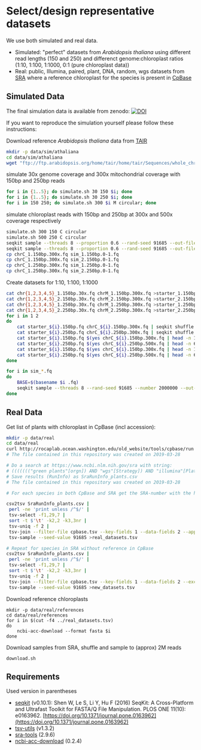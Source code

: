 # Select/design representative datasets
We use both simulated and real data.

- Simulated: "perfect" datasets from *Arabidopsis thaliana* using different read lengths (150 and 250) and differenct genome:chloroplast ratios (1:10, 1:100, 1:1000, 0:1 (pure chloroplast data))
- Real: public, Illumina, paired, plant, DNA, random, wgs datasets from [SRA](https://www.ncbi.nlm.nih.gov/sra) where a reference chloroplast for the species is present in [CpBase](http://rocaplab.ocean.washington.edu/old_website/tools/cpbase)

## Simulated Data
The final simulation data is available from zenodo: 
[![DOI](https://zenodo.org/badge/DOI/10.5281/zenodo.2622875.svg)](https://doi.org/10.5281/zenodo.2622875)

If you want to reproduce the simulation yourself please follow these instructions:

Download reference *Arabidopsis thaliana* data from [TAIR](https://www.arabidopsis.org)

```bash
mkdir -p data/sim/athaliana
cd data/sim/athaliana
wget "ftp://ftp.arabidopsis.org/home/tair/home/tair/Sequences/whole_chromosomes/TAIR10_*.fas"
```

simulate 30x genome coverage and 300x mitochondrial coverage with 150bp and 250bp reads

```bash
for i in {1..5}; do simulate.sh 30 150 $i; done
for i in {1..5}; do simulate.sh 30 250 $i; done
for i in 150 250; do simulate.sh 300 $i M circular; done
```

simulate chloroplast reads with 150bp and 250bp at 300x and 500x coverage respectively

``` bash
simulate.sh 300 150 C circular
simulate.sh 500 250 C circular
seqkit sample --threads 8 --proportion 0.6 --rand-seed 91685 --out-file chrC_1.250bp.300x.fq chrC_1.250bp.500x.fq
seqkit sample --threads 8 --proportion 0.6 --rand-seed 91685 --out-file chrC_2.250bp.300x.fq chrC_2.250bp.500x.fq
cp chrC_1.150bp.300x.fq sim_1.150bp.0-1.fq
cp chrC_1.150bp.300x.fq sim_2.150bp.0-1.fq
cp chrC_1.250bp.300x.fq sim_1.250bp.0-1.fq
cp chrC_1.250bp.300x.fq sim_2.250bp.0-1.fq
```

Create datasets for 1:10, 1:100, 1:1000

```bash
cat chr{1,2,3,4,5}_1.150bp.30x.fq chrM_1.150bp.300x.fq >starter_1.150bp.fq
cat chr{1,2,3,4,5}_2.150bp.30x.fq chrM_2.150bp.300x.fq >starter_2.150bp.fq
cat chr{1,2,3,4,5}_1.250bp.30x.fq chrM_1.250bp.300x.fq >starter_1.250bp.fq
cat chr{1,2,3,4,5}_2.250bp.30x.fq chrM_2.250bp.300x.fq >starter_2.250bp.fq
for i in 1 2
do
    cat starter_${i}.150bp.fq chrC_${i}.150bp.300x.fq | seqkit shuffle --threads 8 --rand-seed 91685 --out-file sim_${i}.150bp.1-10.fq
    cat starter_${i}.250bp.fq chrC_${i}.250bp.300x.fq | seqkit shuffle --threads 8 --rand-seed 91685 --out-file sim_${i}.250bp.1-10.fq
    cat starter_${i}.150bp.fq $(yes chrC_${i}.150bp.300x.fq | head -n 10) | seqkit shuffle --threads 8 --rand-seed 91685 --out-file sim_${i}.150bp.1-100.fq
    cat starter_${i}.250bp.fq $(yes chrC_${i}.250bp.500x.fq | head -n 6) | seqkit shuffle --threads 8 --rand-seed 91685 --out-file sim_${i}.250bp.1-100.fq
    cat starter_${i}.150bp.fq $(yes chrC_${i}.150bp.300x.fq | head -n 100) | seqkit shuffle --threads 8 --rand-seed 91685 --out-file sim_${i}.150bp.1-1000.fq
    cat starter_${i}.250bp.fq $(yes chrC_${i}.250bp.500x.fq | head -n 60) | seqkit shuffle --threads 8 --rand-seed 91685 --out-file sim_${i}.250bp.1-1000.fq
done

for i in sim_*.fq
do
	BASE=$(basename $i .fq)
	seqkit sample --threads 8 --rand-seed 91685 --number 2000000 --out-file ${BASE}.2M.fq $i
done
```

## Real Data
Get list of plants with chloroplast in CpBase (incl accession):

```bash
mkdir -p data/real
cd data/real
curl http://rocaplab.ocean.washington.edu/old_website/tools/cpbase/run | egrep "href|(A|N)C_" | egrep "genome|(A|N)C_" | grep "td" | perl -pe 's/.*view=genome.>(.*)<\/a>.*\n/\1\t/;s/.*([NA]C_\d+)<.*/\1/' >cpbase.tsv
# The file contained in this repository was created on 2019-03-28

# Do a search at https://www.ncbi.nlm.nih.gov/sra with string:
# ((((((("green plants"[orgn]) AND "wgs"[Strategy]) AND "illumina"[Platform]) AND "biomol dna"[Properties]) AND "paired"[Layout]) AND "random"[Selection])) AND "public"[Access]
# Save results (RunInfo) as SraRunInfo_plants.csv
# The file contained in this repository was created on 2019-03-28

# For each species in both CpBase and SRA get the SRA-number with the highest avgLength:

csv2tsv SraRunInfo_plants.csv |
 perl -ne 'print unless /^$/' |
 tsv-select -f1,29,7 |
 sort -t $'\t' -k2,2 -k3,3nr |
 tsv-uniq -f 2 |
 tsv-join --filter-file cpbase.tsv --key-fields 1 --data-fields 2 --append-fields 2 --allow-duplicate-keys |
 tsv-sample --seed-value 91685 >real_datasets.tsv

# Repeat for species in SRA without reference in CpBase
csv2tsv SraRunInfo_plants.csv |
 perl -ne 'print unless /^$/' |
 tsv-select -f1,29,7 |
 sort -t $'\t' -k2,2 -k3,3nr |
 tsv-uniq -f 2 |
 tsv-join --filter-file cpbase.tsv --key-fields 1 --data-fields 2 --exclude --allow-duplicate-keys |
 tsv-sample --seed-value 91685 >new_datasets.tsv

```

Download reference chloroplasts
```
mkdir -p data/real/references
cd data/real/references
for i in $(cut -f4 ../real_datasets.tsv)
do
    ncbi-acc-download --format fasta $i
done
```

Download samples from SRA, shuffle and sample to (approx) 2M reads
```
download.sh
```

## Requirements
Used version in parentheses
 - [seqkit](https://github.com/shenwei356/seqkit) (v0.10.1): Shen W, Le S, Li Y, Hu F (2016) SeqKit: A Cross-Platform and Ultrafast Toolkit for FASTA/Q File Manipulation. PLOS ONE 11(10): e0163962. [https://doi.org/10.1371/journal.pone.0163962](https://doi.org/10.1371/journal.pone.0163962)
 - [tsv-utils](https://github.com/eBay/tsv-utils) (v1.3.2)
 - [sra-tools](https://github.com/ncbi/sra-tools) (2.9.6)
 - [ncbi-acc-download](https://github.com/kblin/ncbi-acc-download) (0.2.4)
